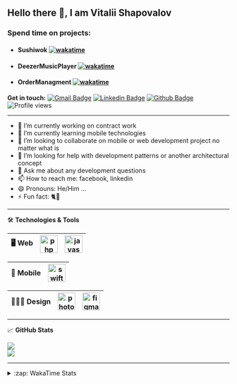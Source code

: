 ## Hello there 👋, I am Vitalii Shapovalov

### Spend time on projects: 

- #### Sushiwok [![wakatime](https://wakatime.com/badge/user/ee520ee9-0433-4c16-97dd-3a16a2e02fd4/project/89cf8f0f-b9f1-46ad-b171-bda57a33475a.svg)](https://wakatime.com/@reoxidant) <br>
- #### DeezerMusicPlayer [![wakatime](https://wakatime.com/badge/user/ee520ee9-0433-4c16-97dd-3a16a2e02fd4/project/b05c1915-e3be-45ac-80f8-75ee174cfa6e.svg)](https://wakatime.com/@reoxidant) <br>
- #### OrderManagment [![wakatime](https://wakatime.com/badge/user/ee520ee9-0433-4c16-97dd-3a16a2e02fd4/project/10c72232-cca2-46b2-bc83-0a8d5c5a668b.svg)](https://wakatime.com/@reoxidant) <br>

**Get in touch:**
[![Gmail Badge](https://img.shields.io/badge/-kupper133@gmail.com-c14438?style=flat&logo=Gmail&logoColor=white&link=mailto:kupper133@gmail.com)](mailto:kupper133@gmail.com) 
[![Linkedin Badge](https://img.shields.io/badge/-reoxidant-0072b1?style=flat&logo=Linkedin&logoColor=white&link=https://www.linkedin.com/in/reoxidant/)](https://www.linkedin.com/in/reoxidant/) [![Github Badge](https://img.shields.io/badge/-reoxidant-grey?style=flat&logo=github&logoColor=white&link=https://github.com/reoxidant/)](https://www.github.com/reoxidant/) ![Profile views](https://gpvc.arturio.dev/reoxidant)

---

- 🔭 I’m currently working on contract work
- 🌱 I’m currently learning mobile technologies
- 👯 I’m looking to collaborate on mobile or web development project no matter what is
- 🤔 I’m looking for help with development patterns or another architectural concept
- 💬 Ask me about any development questions
- 📫 How to reach me: facebook, linkedin
- 😄 Pronouns: He/Him ...
- ⚡ Fun fact: 🐈💨

---

🛠 **Technologies & Tools**

| 🖥 **Web** | <img src="https://cdn.icon-icons.com/icons2/2107/PNG/512/file_type_php_icon_130266.png" alt="php" width="40"/>  | <img src="https://cdn.icon-icons.com/icons2/2107/PNG/512/file_type_js_official_icon_130509.png" alt="javascript" width="40"/>|
|:--------------------------------------------------:|:--------------------------------------------------:|:--------------------------------------------------:|

| 📱 **Mobile** | <img src="https://cdn.icon-icons.com/icons2/643/PNG/512/swift-ios-bird-animal-figure-brand_icon-icons.com_59300.png" alt="swift" width="40"/> | 
|:--------------------------------------------------:|:--------------------------------------------------:|

| 🧑🏼‍🎨 **Design** | <img src="https://cdn.icon-icons.com/icons2/1088/PNG/512/1485282157-adobe-photoshop-raster-graphics-editor-cc-creative-cloud_78285.png" alt="photoshop" width="40" /> | <img src="https://cdn.icon-icons.com/icons2/2429/PNG/512/figma_logo_icon_147289.png" alt="figma" width="40" /> |
|:--------------------------------------------------:|:--------------------------------------------------:|:--------------------------------------------------:|

---

&#x1f4c8; **GitHub Stats** 
<!--<p><a href="https://github.com/reoxindat/reoxidant"><img align="center" src="https://github-readme-stats.vercel.app/api/top-langs/?username=reoxidant&hide=java,html&title_color=20232a&text_color=20232a&icon_color=2bbc8a"/></a></p> -->

<a href="https://github.com/anuraghazra/github-readme-stats">
  <img src="https://github-readme-stats.vercel.app/api?username=reoxidant&count_private=true&show_icons=true&title_color=EB4549" />
</a>

</br>

<a href="https://github.com/anuraghazra/github-readme-stats">
  <img src="https://github-readme-stats.vercel.app/api/top-langs/?username=reoxidant&langs_count=8&layout=compact&title_color=EB4549" />
</a>

---

<details>
  <summary>:zap: WakaTime Stats</summary>

<br />

<!--START_SECTION:waka-->
![Profile Views](http://img.shields.io/badge/Profile%20Views-0-blue)

![Lines of code](https://img.shields.io/badge/From%20Hello%20World%20I%27ve%20Written-60%20Thousand%20lines%20of%20code-blue)

**🐱 My GitHub Data** 

> 🏆 574 Contributions in the Year 2022
 > 
> 📦 142.8 kB Used in GitHub's Storage 
 > 
> 💼 Opted to Hire
 > 
> 📜 22 Public Repositories 
 > 
> 🔑 17 Private Repositories  
 > 
**I Mostly Code in Swift** 

```text
Swift                    18 repos            ████████████░░░░░░░░░░░░░   50.0% 
PHP                      10 repos            ███████░░░░░░░░░░░░░░░░░░   27.78% 
JavaScript               4 repos             ██░░░░░░░░░░░░░░░░░░░░░░░   11.11% 
Objective-C              3 repos             ██░░░░░░░░░░░░░░░░░░░░░░░   8.33% 
CSS                      1 repo              ░░░░░░░░░░░░░░░░░░░░░░░░░   2.78%

```



 Last Updated on 18/11/2022 01:32:07 UTC
<!--END_SECTION:waka-->

</details>

<!--
---

| 📢 **Find me elsewhere** | <a href="https://linkedin.com/in/reoxidant" target="blank"><img align="center" src="https://cdn.jsdelivr.net/npm/simple-icons@3.0.1/icons/linkedin.svg" alt="reoxidant" height="30" width="30" /></a> | <a href="https://fb.com/reoxidant" target="blank"><img align="center" src="https://cdn.jsdelivr.net/npm/simple-icons@3.0.1/icons/facebook.svg" alt="reoxidant" height="30" width="30" /></a> | <a href="https://stackoverflow.com/users/13626085" target="blank"><img align="center" src="https://cdn.jsdelivr.net/npm/simple-icons@3.0.1/icons/stackoverflow.svg" alt="13626085" height="30" width="30" /></a> | <a href="https://www.behance.net/enfatiko" target="blank"><img align="center" src="https://cdn.jsdelivr.net/npm/simple-icons@3.0.1/icons/behance.svg" alt="enfatiko" height="30" width="30" /></a> |
|:--------------------------------------------------:|:--------------------------------------------------:|:--------------------------------------------------:|:--------------------------------------------------:|:--------------------------------------------------:|
-->

